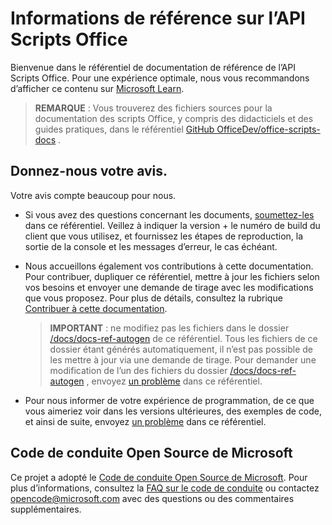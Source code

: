 # <a name="office-scripts-api-reference"></a>Informations de référence sur l’API Scripts Office

Bienvenue dans le référentiel de documentation de référence de l’API Scripts Office. Pour une expérience optimale, nous vous recommandons d’afficher ce contenu sur [Microsoft Learn](https://learn.microsoft.com/javascript/api/office-scripts/overview).

> **REMARQUE** : Vous trouverez des fichiers sources pour la documentation des scripts Office, y compris des didacticiels et des guides pratiques, dans le référentiel [GitHub OfficeDev/office-scripts-docs](https://github.com/OfficeDev/office-scripts-docs) .

## <a name="give-us-your-feedback"></a>Donnez-nous votre avis.

Votre avis compte beaucoup pour nous.

* Si vous avez des questions concernant les documents, [soumettez-les](https://github.com/OfficeDev/office-scripts-docs-reference/issues) dans ce référentiel. Veillez à indiquer la version + le numéro de build du client que vous utilisez, et fournissez les étapes de reproduction, la sortie de la console et les messages d’erreur, le cas échéant.

* Nous accueillons également vos contributions à cette documentation. Pour contribuer, dupliquer ce référentiel, mettre à jour les fichiers selon vos besoins et envoyer une demande de tirage avec les modifications que vous proposez. Pour plus de détails, consultez la rubrique [Contribuer à cette documentation](Contributing.md).

    > **IMPORTANT** : ne modifiez pas les fichiers dans le dossier [/docs/docs-ref-autogen](https://github.com/OfficeDev/office-scripts-docs-reference/tree/master/docs/docs-ref-autogen) de ce référentiel. Tous les fichiers de ce dossier étant générés automatiquement, il n’est pas possible de les mettre à jour via une demande de tirage. Pour demander une modification de l’un des fichiers du dossier [/docs/docs-ref-autogen](https://github.com/OfficeDev/office-scripts-docs-reference/tree/master/docs/docs-ref-autogen) , envoyez [un problème](https://github.com/OfficeDev/office-scripts-docs-reference/issues) dans ce référentiel.

* Pour nous informer de votre expérience de programmation, de ce que vous aimeriez voir dans les versions ultérieures, des exemples de code, et ainsi de suite, envoyez [un problème](https://github.com/OfficeDev/office-scripts-docs-reference/issues) dans ce référentiel.

## <a name="microsoft-open-source-code-of-conduct"></a>Code de conduite Open Source de Microsoft

Ce projet a adopté le [Code de conduite Open Source de Microsoft](https://opensource.microsoft.com/codeofconduct/).
Pour plus d’informations, consultez la [FAQ sur le code de conduite](https://opensource.microsoft.com/codeofconduct/faq/) ou contactez [opencode@microsoft.com](mailto:opencode@microsoft.com) avec des questions ou des commentaires supplémentaires.
